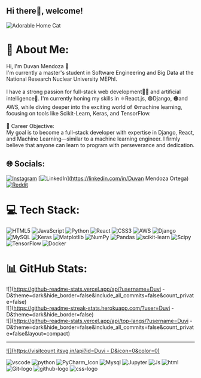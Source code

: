 ## Hi there👋, welcome!

![Adorable Home Cat](https://github.com/user-attachments/assets/6ce06de3-b9cb-45ec-900f-a4ed68c0bc6f)

# 💫 About Me:
Hi, I'm Duvan Mendoza 🌟<br>I'm currently a master's student in Software Engineering and Big Data at the National Research Nuclear University MEPhI.<br><br>I have a strong passion for full-stack web development👨‍💻 and artificial intelligence🤖. I'm currently honing my skills in ⚛React.js, 🟢Django, 🟠and AWS, while diving deeper into the exciting world of ⚙machine learning, focusing on tools like Scikit-Learn, Keras, and TensorFlow.<br><br>🎯 Career Objective:<br>My goal is to become a full-stack developer with expertise in Django, React, and Machine Learning—similar to a machine learning engineer. I firmly believe that anyone can learn to program with perseverance and dedication.



## 🌐 Socials:
[![Instagram](https://img.shields.io/badge/Instagram-%23E4405F.svg?logo=Instagram&logoColor=white)](https://instagram.com/duvan_dwmend) [![LinkedIn](https://img.shields.io/badge/LinkedIn-%230077B5.svg?logo=linkedin&logoColor=white)](https://linkedin.com/in/Duvan Mendoza Ortega) [![Reddit](https://img.shields.io/badge/Reddit-%23FF4500.svg?logo=Reddit&logoColor=white)](https://reddit.com/user/Dmo18) 

# 💻 Tech Stack:
![HTML5](https://img.shields.io/badge/html5-%23E34F26.svg?style=for-the-badge&logo=html5&logoColor=white) ![JavaScript](https://img.shields.io/badge/javascript-%23323330.svg?style=for-the-badge&logo=javascript&logoColor=%23F7DF1E) ![Python](https://img.shields.io/badge/python-3670A0?style=for-the-badge&logo=python&logoColor=ffdd54) ![React](https://img.shields.io/badge/react-%2320232a.svg?style=for-the-badge&logo=react&logoColor=%2361DAFB) ![CSS3](https://img.shields.io/badge/css3-%231572B6.svg?style=for-the-badge&logo=css3&logoColor=white) ![AWS](https://img.shields.io/badge/AWS-%23FF9900.svg?style=for-the-badge&logo=amazon-aws&logoColor=white) ![Django](https://img.shields.io/badge/django-%23092E20.svg?style=for-the-badge&logo=django&logoColor=white) ![MySQL](https://img.shields.io/badge/mysql-4479A1.svg?style=for-the-badge&logo=mysql&logoColor=white) ![Keras](https://img.shields.io/badge/Keras-%23D00000.svg?style=for-the-badge&logo=Keras&logoColor=white) ![Matplotlib](https://img.shields.io/badge/Matplotlib-%23ffffff.svg?style=for-the-badge&logo=Matplotlib&logoColor=black) ![NumPy](https://img.shields.io/badge/numpy-%23013243.svg?style=for-the-badge&logo=numpy&logoColor=white) ![Pandas](https://img.shields.io/badge/pandas-%23150458.svg?style=for-the-badge&logo=pandas&logoColor=white) ![scikit-learn](https://img.shields.io/badge/scikit--learn-%23F7931E.svg?style=for-the-badge&logo=scikit-learn&logoColor=white) ![Scipy](https://img.shields.io/badge/SciPy-%230C55A5.svg?style=for-the-badge&logo=scipy&logoColor=%white) ![TensorFlow](https://img.shields.io/badge/TensorFlow-%23FF6F00.svg?style=for-the-badge&logo=TensorFlow&logoColor=white) ![Docker](https://img.shields.io/badge/docker-%230db7ed.svg?style=for-the-badge&logo=docker&logoColor=white)
# 📊 GitHub Stats:
![](https://github-readme-stats.vercel.app/api?username=Duvi - D&theme=dark&hide_border=false&include_all_commits=false&count_private=false)<br/>
![](https://github-readme-streak-stats.herokuapp.com/?user=Duvi - D&theme=dark&hide_border=false)<br/>
![](https://github-readme-stats.vercel.app/api/top-langs/?username=Duvi - D&theme=dark&hide_border=false&include_all_commits=false&count_private=false&layout=compact)

---
[![](https://visitcount.itsvg.in/api?id=Duvi - D&icon=0&color=0)](https://visitcount.itsvg.in)

<!-- Proudly created with GPRM ( https://gprm.itsvg.in ) -->


![vscode](https://github.com/user-attachments/assets/5f959b0b-cf43-4387-aa85-b25372b60367)
![python](https://github.com/user-attachments/assets/17db8c16-23b6-4009-8d79-a531a604a6dc)
![PyCharm_Icon](https://github.com/user-attachments/assets/c596c10a-7710-4877-9b39-d01ed8bb8fad)
![Mysql](https://github.com/user-attachments/assets/621eb38b-5778-4368-96d9-acb390aa4e05)
![Jupyter](https://github.com/user-attachments/assets/7a65a062-cf09-4466-aeb6-6a242be2951b)
![Js](https://github.com/user-attachments/assets/f2eabe92-49d7-4894-8822-b6f91d55f138)
![html](https://github.com/user-attachments/assets/7b4f6d8a-28ee-4b4b-8c89-54885c0979be)
![Git-logo](https://github.com/user-attachments/assets/28ba3d3f-d1f0-42f8-88a5-112848a62fa8)
![github-logo](https://github.com/user-attachments/assets/42af0076-fd6a-4111-afa2-d7c5cebb88f3)
![css-logo](https://github.com/user-attachments/assets/bfac2de8-3cfe-4826-a2eb-9d847538b998)

